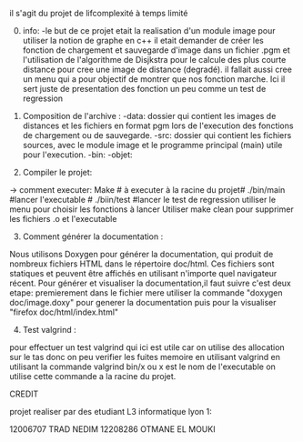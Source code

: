 il s'agit du projet de lifcomplexité à temps limité

0) info:
-le but de ce projet etait la realisation d'un module image pour utiliser la notion de graphe en c++
 il etait demander de créer les fonction de chargement et sauvegarde d'image dans un fichier .pgm et l'utilisation de l'algorithme de Disjkstra pour le calcule des plus courte distance pour cree une image de distance (degradé). il fallait aussi cree un menu qui a pour objectif de montrer que nos fonction marche. Ici il sert juste de presentation des fonction un peu comme un test de regression


1) Composition de l'archive :
-data: dossier qui contient les images de distances et les fichiers en format pgm lors de l'execution des fonctions de chargement ou de sauvegarde.
-src: dossier qui contient les fichiers sources, avec le module image et le programme principal (main) utile pour l'execution.
-bin: 
-objet: 

2) Compiler le projet: 

-> comment executer:
      Make  # à executer à la racine du projet#
      ./bin/main  #lancer l'executable #
      ./biin/test #lancer le test de regression
      utiliser le menu pour choisir les fonctions à lancer 
      Utiliser make clean pour supprimer les fichiers .o et l'executable
      

3) Comment générer la documentation  :

Nous utilisons Doxygen pour générer la documentation, qui produit de nombreux fichiers HTML dans le répertoire doc/html.
Ces fichiers sont statiques et peuvent être affichés en utilisant n'importe quel navigateur récent.
Pour générer et visualiser la documentation,il faut suivre c'est deux etape: premierement dans le fichier mere utiliser la commande
"doxygen doc/image.doxy" pour generer la documentation puis pour la visualiser "firefox doc/html/index.html"

4) Test valgrind :

pour effectuer un test valgrind qui ici est utile car on utilise des allocation sur le tas donc on peu verifier les fuites memoire en utilisant valgrind en utilisant la commande valgrind bin/x ou x est le nom de l'executable on utilise cette commande a la racine du projet. 


CREDIT

projet realiser par des etudiant L3 informatique lyon 1:

12006707 TRAD NEDIM
12208286 OTMANE EL MOUKI